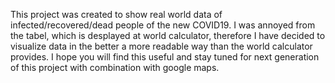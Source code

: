 This project was created to show real world data of infected/recovered/dead people of the new COVID19. I was annoyed from the tabel, which is desplayed at world calculator, therefore I have decided to visualize data in the better a more readable way than the world calculator provides. I hope you will find this useful and stay tuned for next generation of this project with combination with google maps.
